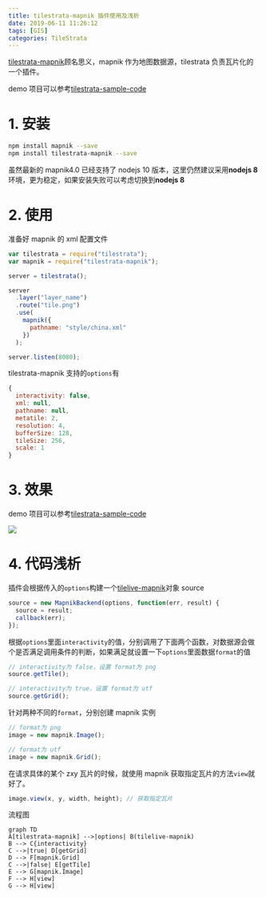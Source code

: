 ```yaml
---
title: tilestrata-mapnik 插件使用及浅析
date: 2019-06-11 11:26:12
tags: [GIS]
categories: TileStrata
---
```


[tilestrata-mapnik](https://github.com/naturalatlas/tilestrata-mapnik)顾名思义，mapnik 作为地图数据源，tilestrata 负责瓦片化的一个插件。

<!--more-->

demo 项目可以参考[tilestrata-sample-code](https://github.com/zzcyrus/tilestrata-sample-code)

# 1. 安装

```bash
npm install mapnik --save
npm install tilestrata-mapnik --save
```

虽然最新的 mapnik4.0 已经支持了 nodejs 10 版本，这里仍然建议采用**nodejs 8** 环境，更为稳定，如果安装失败可以考虑切换到**nodejs 8**

# 2. 使用

准备好 mapnik 的 xml 配置文件

```js
var tilestrata = require("tilestrata");
var mapnik = require("tilestrata-mapnik");

server = tilestrata();

server
  .layer("layer_name")
  .route("tile.png")
  .use(
    mapnik({
      pathname: "style/china.xml"
    })
  );

server.listen(8080);
```

tilestrata-mapnik 支持的`options`有

```js
{
  interactivity: false,
  xml: null,
  pathname: null,
  metatile: 2,
  resolution: 4,
  bufferSize: 128,
  tileSize: 256,
  scale: 1
}
```

# 3. 效果

demo 项目可以参考[tilestrata-sample-code](https://github.com/zzcyrus/tilestrata-sample-code)

![](http://blog-img-1255388623.cossh.myqcloud.com/tilestrata-mapnik-result-20190606105844.png)

# 4. 代码浅析

插件会根据传入的`options`构建一个[tilelive-mapnik](https://github.com/mapbox/tilelive-mapnik)对象 source

```js
source = new MapnikBackend(options, function(err, result) {
  source = result;
  callback(err);
});
```

根据`options`里面`interactivity`的值，分别调用了下面两个函数，对数据源会做个是否满足调用条件的判断，如果满足就设置一下`options`里面数据`format`的值

```js
// interactivity为 false，设置 format为 png
source.getTile();

// interactivity为 true，设置 format为 utf
source.getGrid();
```

针对两种不同的`format`，分别创建 mapnik 实例

```js
// format为 png
image = new mapnik.Image();

// format为 utf
image = new mapnik.Grid();
```

在请求具体的某个 zxy 瓦片的时候，就使用 mapnik 获取指定瓦片的方法`view`就好了。

```js
image.view(x, y, width, height); // 获取指定瓦片
```

流程图

```mermaid
graph TD
A[tilestrata-mapnik] -->|options| B(tilelive-mapnik)
B --> C{interactivity}
C -->|true| D[getGrid]
D --> F[mapnik.Grid]
C -->|false| E[getTile]
E --> G[mapnik.Image]
F --> H[view]
G --> H[view]
```
